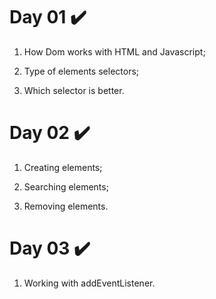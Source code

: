 # Day 01 :heavy_check_mark:

1. How Dom works with HTML and Javascript;

2. Type of elements selectors;

3. Which selector is better.

# Day 02 :heavy_check_mark:

1. Creating elements;

2. Searching elements;

3. Removing elements.

# Day 03 :heavy_check_mark:

1. Working with addEventListener.


